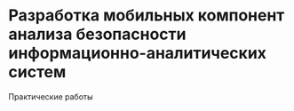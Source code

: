 # Разработка мобильных компонент анализа безопасности информационно-аналитических систем
Практические работы
